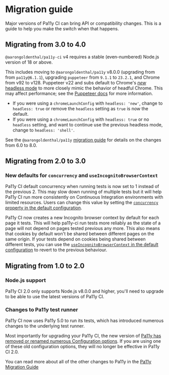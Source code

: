 # Migration guide

Major versions of Pa11y CI can bring API or compatibility changes. This is a guide to help you make the switch when that happens.

## Migrating from 3.0 to 4.0

`@aarongoldenthal/pa11y-ci` v4 requires a stable (even-numbered) Node.js version of 18 or above.

This includes moving to `@aarongoldenthal/pa11y` v8.0.0 (upgrading from from `pa11y@6.1.1`), upgrading `puppeteer` from `9.1.1` to `23.2.1`, and Chrome from v92 to v128. Puppeteer v22 and subs default to Chrome's [_new_ headless mode](https://developer.chrome.com/docs/chromium/new-headless) to more closely mimic the behavior of headful Chrome. This may affect performance; see the [Puppeteer docs](https://github.com/puppeteer/puppeteer?tab=readme-ov-file#default-runtime-settings) for more information.

* If you were using a `chromeLaunchConfig` with `headless: 'new'`, change to `headless: true` or remove the `headless` setting as `true` is now the default.
* If you were using a `chromeLaunchConfig` with `headless: true` or no `headless` setting, and want to continue use the previous headless mode, change to `headless: 'shell'`.

See the `@aarongoldenthal/pa11y` [migration guide](https://github.com/aarongoldenthal/pa11y/blob/fork/MIGRATION.md) for details on the changes from 6.0 to 8.0.

## Migrating from 2.0 to 3.0

### New defaults for `concurrency` and `useIncognitoBrowserContext`

Pa11y CI default concurrency when running tests is now set to 1 instead of the previous 2. This may slow down running of multiple tests but it will help Pa11y CI run more consistently on Continuous Integration environments with limited resources. Users can change this value by setting the [`concurrency` property in the default configuration](https://github.com/pa11y/pa11y-ci#default-configuration).

Pa11y CI now creates a new Incognito browser context by default for each page it tests. This will help pa11y-ci run tests more reliably as the state of a page will not depend on pages tested previous any more. This also means that cookies by default won't be shared between different pages on the same origin. If your tests depend on cookies being shared between different tests, you can use the [`useIncognitoBrowserContext` in the default configuration](https://github.com/pa11y/pa11y-ci#default-configuration) to revert to the previous behaviour.

## Migrating from 1.0 to 2.0

### Node.js support

Pa11y CI 2.0 only supports Node.js v8.0.0 and higher, you'll need to upgrade to be able to use the latest versions of Pa11y CI.

### Changes to Pa11y test runner

Pa11y CI now uses Pa11y 5.0 to run its tests, which has introduced numerous changes to the underlying test runner.

Most importantly for upgrading your Pa11y CI, the new version of [Pa11y has removed or renamed numerous Configuration options](https://github.com/pa11y/pa11y/blob/master/MIGRATION.md#configuration).  If you are using one of these old configuration options, they will no longer be effective in Pa11y CI 2.0.

You can read more about all of the other changes to Pa11y in the [Pa11y Migration Guide](https://github.com/pa11y/pa11y/blob/master/MIGRATION.md#migrating-from-40-to-50)
